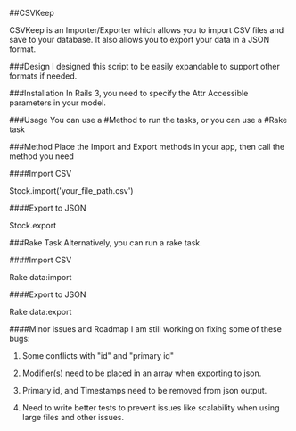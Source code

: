##CSVKeep 

CSVKeep is an Importer/Exporter which allows you to import CSV files and save to your database. It also allows you to export your data in a JSON format. 


###Design
I designed this script to be easily expandable to support other formats if needed. 

###Installation
In Rails 3, you need to specify the Attr Accessible parameters in your model. 


###Usage
You can use a #Method to run the tasks, or you can use a #Rake task

###Method 
Place the Import and Export methods in your app, then call the method you need

####Import CSV

Stock.import('your_file_path.csv')


####Export to JSON

Stock.export


###Rake Task
Alternatively, you can run a rake task.

####Import CSV

Rake data:import


####Export to JSON

Rake data:export



####Minor issues and Roadmap
I am still working on fixing some of these bugs:

1) Some conflicts with "id" and "primary id"

2) Modifier(s) need to be placed in an array when exporting to json.

3) Primary id, and Timestamps need to be removed from json output.

4) Need to write better tests to prevent issues like scalability when using large files and other issues.






